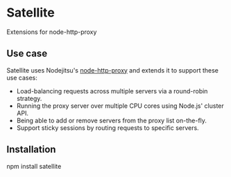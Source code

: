 Satellite
=========

Extensions for node-http-proxy

Use case
---

Satellite uses Nodejitsu's [node-http-proxy](https://github.com/nodejitsu/node-http-proxy) and extends it to support these use cases:

- Load-balancing requests across multiple servers via a round-robin strategy.
- Running the proxy server over multiple CPU cores using Node.js' cluster API.
- Being able to add or remove servers from the proxy list on-the-fly.
- Support sticky sessions by routing requests to specific servers.

Installation
---

  npm install satellite

